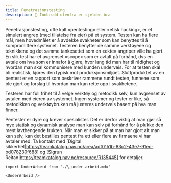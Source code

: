 ```yaml
---
title: Penetrasjonstesting
description: 🥷 Innbrudd utenfra er sjelden bra
---
```


Penetrasjonstesting, ofte kalt «pentesting» eller «etisk hacking», er et simulert angrep (med tillatelse fra eier) på et system. Testen kan ha flere mål, men hovedmålet er å avdekke svakheter som kan benyttes til å kompromittere systemet. Testeren benytter de samme verktøyene og teknikkene og det samme tankesettet som en «ekte» angriper ville ha gjort. En slik test har et avgrenset «scope» som er avtalt på forhånd, dvs en avtale om hva som er innafor å gjøre, hvor lang tid man har til rådighet og hvordan man skal kommunisere med kunden underveis. For at testen skal bli realistisk, kjøres den typisk mot produksjonsmiljøet. Sluttproduktet av en pentest er en rapport som beskriver rammene rundt testen, funnene som ble gjort og forslag til hvordan man kan rette opp i svakhetene.

Testeren har full frihet til å velge verktøy og metodikk selv, kun avgrenset av avtalen med eieren av systemet. Ingen systemer og tester er like, så metodikken og verktøybruken må justeres underveis basert på hva man finner.

Pentester er dyre og krever spesialister. Det er derfor viktig at man gjør så mye [statisk](kodeanalyse) og [dynamisk](dynamiskanalyse) analyse man kan selv på forhånd for å plukke den mest lavthengende frukten. Når man er sikker på at man har gjort alt man kan selv, kan det bestilles pentest fra ett eller flere av firmaene vi har avtaler med. Ta kontakt med [Digital sikkerhet|https://teamkatalog.nav.no/area/adf0151b-83c2-43e7-91ec-bd078230f688] og [Sigrun Reitan|https://teamkatalog.nav.no/resource/R135445] for detaljer.

```mdx-code-block
import UnderArbeid from './\_under-arbeid.mdx'

<UnderArbeid />
```
